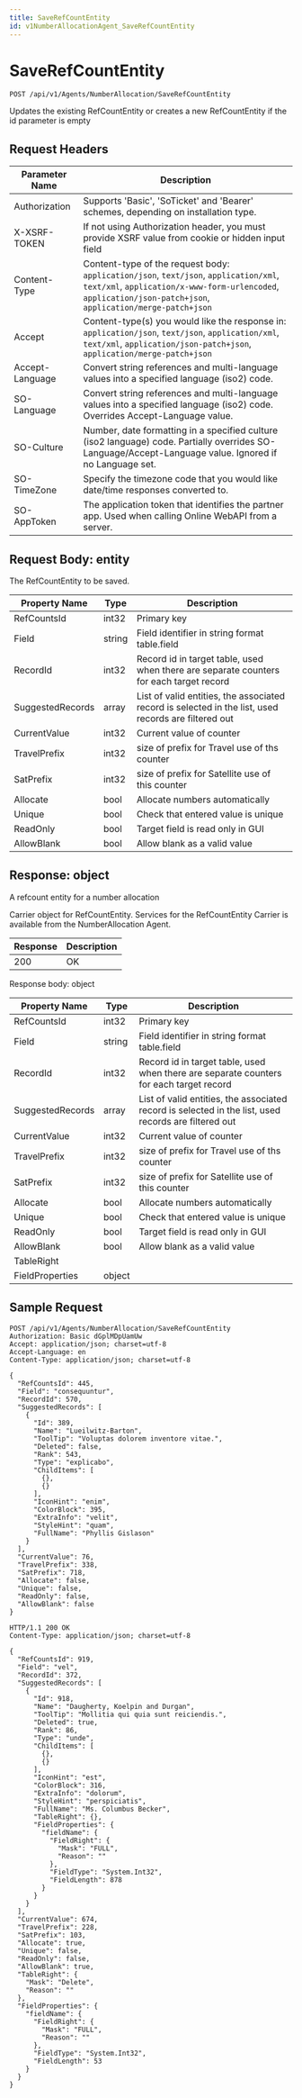```yaml
---
title: SaveRefCountEntity
id: v1NumberAllocationAgent_SaveRefCountEntity
---
```


# SaveRefCountEntity

```http
POST /api/v1/Agents/NumberAllocation/SaveRefCountEntity
```

Updates the existing RefCountEntity or creates a new RefCountEntity if the id parameter is empty








## Request Headers

| Parameter Name | Description |
|----------------|-------------|
| Authorization  | Supports 'Basic', 'SoTicket' and 'Bearer' schemes, depending on installation type. |
| X-XSRF-TOKEN   | If not using Authorization header, you must provide XSRF value from cookie or hidden input field |
| Content-Type | Content-type of the request body: `application/json`, `text/json`, `application/xml`, `text/xml`, `application/x-www-form-urlencoded`, `application/json-patch+json`, `application/merge-patch+json` |
| Accept         | Content-type(s) you would like the response in: `application/json`, `text/json`, `application/xml`, `text/xml`, `application/json-patch+json`, `application/merge-patch+json` |
| Accept-Language | Convert string references and multi-language values into a specified language (iso2) code. |
| SO-Language | Convert string references and multi-language values into a specified language (iso2) code. Overrides Accept-Language value. |
| SO-Culture | Number, date formatting in a specified culture (iso2 language) code. Partially overrides SO-Language/Accept-Language value. Ignored if no Language set. |
| SO-TimeZone | Specify the timezone code that you would like date/time responses converted to. |
| SO-AppToken | The application token that identifies the partner app. Used when calling Online WebAPI from a server. |

## Request Body: entity  

The RefCountEntity to be saved. 

| Property Name | Type |  Description |
|----------------|------|--------------|
| RefCountsId | int32 | Primary key |
| Field | string | Field identifier in string format table.field |
| RecordId | int32 | Record id in target table, used when there are separate counters for each target record |
| SuggestedRecords | array | List of valid entities, the associated record is selected in the list, used records are filtered out |
| CurrentValue | int32 | Current value of counter |
| TravelPrefix | int32 | size of prefix for Travel use of ths counter |
| SatPrefix | int32 | size of prefix for Satellite use of this counter |
| Allocate | bool | Allocate numbers automatically |
| Unique | bool | Check that entered value is unique |
| ReadOnly | bool | Target field is read only in GUI |
| AllowBlank | bool | Allow blank  as a valid value |


## Response: object

A refcount entity for a number allocation



Carrier object for RefCountEntity.
Services for the RefCountEntity Carrier is available from the <see cref="T:SuperOffice.CRM.Services.INumberAllocationAgent">NumberAllocation Agent</see>.

| Response | Description |
|----------------|-------------|
| 200 | OK |

Response body: object

| Property Name | Type |  Description |
|----------------|------|--------------|
| RefCountsId | int32 | Primary key |
| Field | string | Field identifier in string format table.field |
| RecordId | int32 | Record id in target table, used when there are separate counters for each target record |
| SuggestedRecords | array | List of valid entities, the associated record is selected in the list, used records are filtered out |
| CurrentValue | int32 | Current value of counter |
| TravelPrefix | int32 | size of prefix for Travel use of ths counter |
| SatPrefix | int32 | size of prefix for Satellite use of this counter |
| Allocate | bool | Allocate numbers automatically |
| Unique | bool | Check that entered value is unique |
| ReadOnly | bool | Target field is read only in GUI |
| AllowBlank | bool | Allow blank  as a valid value |
| TableRight |  |  |
| FieldProperties | object |  |

## Sample Request

```http!
POST /api/v1/Agents/NumberAllocation/SaveRefCountEntity
Authorization: Basic dGplMDpUamUw
Accept: application/json; charset=utf-8
Accept-Language: en
Content-Type: application/json; charset=utf-8

{
  "RefCountsId": 445,
  "Field": "consequuntur",
  "RecordId": 570,
  "SuggestedRecords": [
    {
      "Id": 389,
      "Name": "Lueilwitz-Barton",
      "ToolTip": "Voluptas dolorem inventore vitae.",
      "Deleted": false,
      "Rank": 543,
      "Type": "explicabo",
      "ChildItems": [
        {},
        {}
      ],
      "IconHint": "enim",
      "ColorBlock": 395,
      "ExtraInfo": "velit",
      "StyleHint": "quam",
      "FullName": "Phyllis Gislason"
    }
  ],
  "CurrentValue": 76,
  "TravelPrefix": 338,
  "SatPrefix": 718,
  "Allocate": false,
  "Unique": false,
  "ReadOnly": false,
  "AllowBlank": false
}
```

```http_
HTTP/1.1 200 OK
Content-Type: application/json; charset=utf-8

{
  "RefCountsId": 919,
  "Field": "vel",
  "RecordId": 372,
  "SuggestedRecords": [
    {
      "Id": 918,
      "Name": "Daugherty, Koelpin and Durgan",
      "ToolTip": "Mollitia qui quia sunt reiciendis.",
      "Deleted": true,
      "Rank": 86,
      "Type": "unde",
      "ChildItems": [
        {},
        {}
      ],
      "IconHint": "est",
      "ColorBlock": 316,
      "ExtraInfo": "dolorum",
      "StyleHint": "perspiciatis",
      "FullName": "Ms. Columbus Becker",
      "TableRight": {},
      "FieldProperties": {
        "fieldName": {
          "FieldRight": {
            "Mask": "FULL",
            "Reason": ""
          },
          "FieldType": "System.Int32",
          "FieldLength": 878
        }
      }
    }
  ],
  "CurrentValue": 674,
  "TravelPrefix": 228,
  "SatPrefix": 103,
  "Allocate": true,
  "Unique": false,
  "ReadOnly": false,
  "AllowBlank": true,
  "TableRight": {
    "Mask": "Delete",
    "Reason": ""
  },
  "FieldProperties": {
    "fieldName": {
      "FieldRight": {
        "Mask": "FULL",
        "Reason": ""
      },
      "FieldType": "System.Int32",
      "FieldLength": 53
    }
  }
}
```